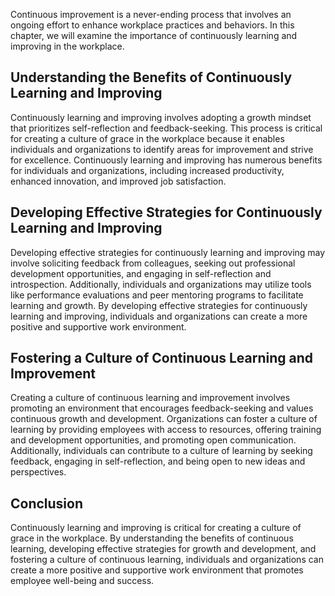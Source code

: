 
Continuous improvement is a never-ending process that involves an ongoing effort to enhance workplace practices and behaviors. In this chapter, we will examine the importance of continuously learning and improving in the workplace.

Understanding the Benefits of Continuously Learning and Improving
-----------------------------------------------------------------

Continuously learning and improving involves adopting a growth mindset that prioritizes self-reflection and feedback-seeking. This process is critical for creating a culture of grace in the workplace because it enables individuals and organizations to identify areas for improvement and strive for excellence. Continuously learning and improving has numerous benefits for individuals and organizations, including increased productivity, enhanced innovation, and improved job satisfaction.

Developing Effective Strategies for Continuously Learning and Improving
-----------------------------------------------------------------------

Developing effective strategies for continuously learning and improving may involve soliciting feedback from colleagues, seeking out professional development opportunities, and engaging in self-reflection and introspection. Additionally, individuals and organizations may utilize tools like performance evaluations and peer mentoring programs to facilitate learning and growth. By developing effective strategies for continuously learning and improving, individuals and organizations can create a more positive and supportive work environment.

Fostering a Culture of Continuous Learning and Improvement
----------------------------------------------------------

Creating a culture of continuous learning and improvement involves promoting an environment that encourages feedback-seeking and values continuous growth and development. Organizations can foster a culture of learning by providing employees with access to resources, offering training and development opportunities, and promoting open communication. Additionally, individuals can contribute to a culture of learning by seeking feedback, engaging in self-reflection, and being open to new ideas and perspectives.

Conclusion
----------

Continuously learning and improving is critical for creating a culture of grace in the workplace. By understanding the benefits of continuous learning, developing effective strategies for growth and development, and fostering a culture of continuous learning, individuals and organizations can create a more positive and supportive work environment that promotes employee well-being and success.
